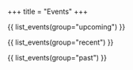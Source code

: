 +++
title = "Events"
+++

{{ list_events(group="upcoming") }}

{{ list_events(group="recent") }}

{{ list_events(group="past") }}
